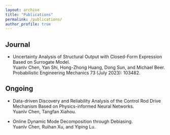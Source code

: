 ```yaml
---
layout: archive
title: "Publications"
permalink: /publications/
author_profile: true
---
```


Journal
------

* Uncertainty Analysis of Structural Output with Closed-Form Expression Based on Surrogate Model. <br>
  Yuanlv Chen, Yan Shi, Hong-Zhong Huang, Dong Sun, and Michael Beer.  <br>
  Probabilistic Engineering Mechanics 73 (July 2023): 103482.

Ongoing
------
* Data-driven Discovery and Reliability Analysis of the Control Rod Drive Mechanism Based on Physics-informed Neural Networks. <br>
  Yuanlv Chen, Tangfan Xiahou. 

* Online Dynamic Mode Decomposition through Debiasing. <br>
  Yuanlv Chen, Ruihan Xu, and Yiping Lu. 


  
